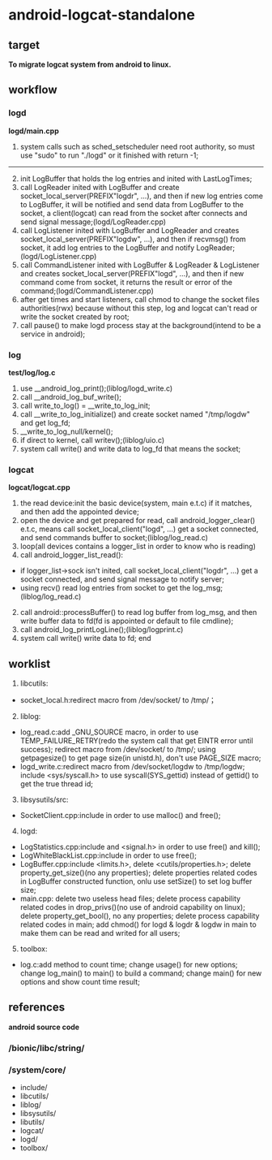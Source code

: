 # android-logcat-standalone
## target
**To migrate logcat system from android to linux.**
## workflow
### logd
**logd/main.cpp**
1. system calls such as sched_setscheduler need root authority, so must use "sudo" to run "./logd" or it finished with return -1;
***
2. init LogBuffer that holds the log entries and inited with LastLogTimes;
3. call LogReader inited with LogBuffer and create socket_local_server(PREFIX"logdr", ...), and then if new log entries come to LogBuffer, it will be notified and send data from LogBuffer to the socket, a client(logcat) can read from the socket after connects and send signal message;(logd/LogReader.cpp)
4. call LogListener inited with LogBuffer and LogReader and creates socket_local_server(PREFIX"logdw", ...), and then if recvmsg() from socket, it add log entries to the LogBuffer and notify LogReader; (logd/LogListener.cpp)
5. call CommandListener inited with LogBuffer & LogReader & LogListener and creates socket_local_server(PREFIX"logd", ...), and then if new command come from socket, it returns the result or error of the command;(logd/CommandListener.cpp)
6. after get times and start listeners, call chmod to change the socket files authorities(rwx) because without this step, log and logcat can't read or write the socket created by root;
7. call pause() to make logd process stay at the background(intend to be a service in android);
### log
**test/log/log.c**
1. use __android_log_print();(liblog/logd_write.c)
2. call __android_log_buf_write();
3. call write_to_log() = __write_to_log_init;
4. call __write_to_log_initialize() and create socket named "/tmp/logdw" and get log_fd;
5. __write_to_log_null/kernel();
6. if direct to kernel, call writev();(liblog/uio.c)
7. system call write() and write data to log_fd that means the socket;
### logcat
**logcat/logcat.cpp**
1. the read device:init the basic device(system, main e.t.c) if it matches, and then add the appointed device;
2. open the device and get prepared for read, call android_logger_clear() e.t.c, means call socket_local_client("logd", ...) get a socket connected, and send commands buffer to socket;(liblog/log_read.c)
3. loop(all devices contains a logger_list in order to know who is reading)
1. call android_logger_list_read():
- if logger_list->sock isn't inited, call socket_local_client("logdr", ...) get a socket connected, and send signal message to notify server;
- using recv() read log entries from socket to get the log_msg;(liblog/log_read.c)
2. call android::processBuffer() to read log buffer from log_msg, and then write buffer data to fd(fd is appointed or default to file cmdline);
3. call android_log_printLogLine();(liblog/logprint.c)
4. system call write() write data to fd;
end
## worklist
1. libcutils:
- socket_local.h:redirect macro from /dev/socket/ to /tmp/；
2. liblog:
- log_read.c:add _GNU_SOURCE macro, in order to use TEMP_FAILURE_RETRY(redo the system call that get EINTR error until success); redirect macro from /dev/socket/ to /tmp/; using getpagesize() to get page size(in unistd.h), don't use PAGE_SIZE macro;
- logd_write.c:redirect macro from /dev/socket/logdw to /tmp/logdw; include <sys/syscall.h> to use syscall(SYS_gettid) instead of gettid() to get the true thread id;
3. libsysutils/src:
- SocketClient.cpp:include <cstdlib> in order to use malloc() and free();
4. logd:
- LogStatistics.cpp:include <cstdlib> and <signal.h> in order to use free() and kill();
- LogWhiteBlackList.cpp:include <cstdlib> in order to use free();
- LogBuffer.cpp:include <limits.h>, delete <cutils/properties.h>; delete property_get_size()(no any properties); delete properties related codes in LogBuffer constructed function, onlu use setSize() to set log buffer size;
- main.cpp: delete two useless head files; delete process capability related codes in drop_privs()(no use of android capability on linux); delete property_get_bool(), no any properties; delete process capability related codes in main;
add chmod() for logd & logdr & logdw in main to make them can be read and writed for all users;
5. toolbox:
- log.c:add method to count time; change usage() for new options; change log_main() to main() to build a command; change main() for new options and show count time result;
## references
**android source code**
### /bionic/libc/string/
### /system/core/
- include/
- libcutils/
- liblog/
- libsysutils/
- libutils/
- logcat/
- logd/
- toolbox/ 
